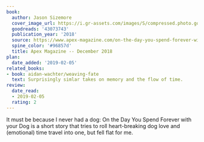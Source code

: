 ```yaml
---
book:
  author: Jason Sizemore
  cover_image_url: https://i.gr-assets.com/images/S/compressed.photo.goodreads.com/books/1543705355l/43073743._SX318_.jpg
  goodreads: '43073743'
  publication_year: '2018'
  source: https://www.apex-magazine.com/on-the-day-you-spend-forever-with-your-dog
  spine_color: '#96857d'
  title: Apex Magazine -- December 2018
plan:
  date_added: '2019-02-05'
related_books:
- book: aidan-wachter/weaving-fate
  text: Surprisingly simlar takes on memory and the flow of time.
review:
  date_read:
  - 2019-02-05
  rating: 2
---
```


It must be because I never had a dog: On the Day You Spend Forever with your Dog
is a short story that tries to roll heart-breaking dog love and (emotional) time travel into one, but fell flat for me.
